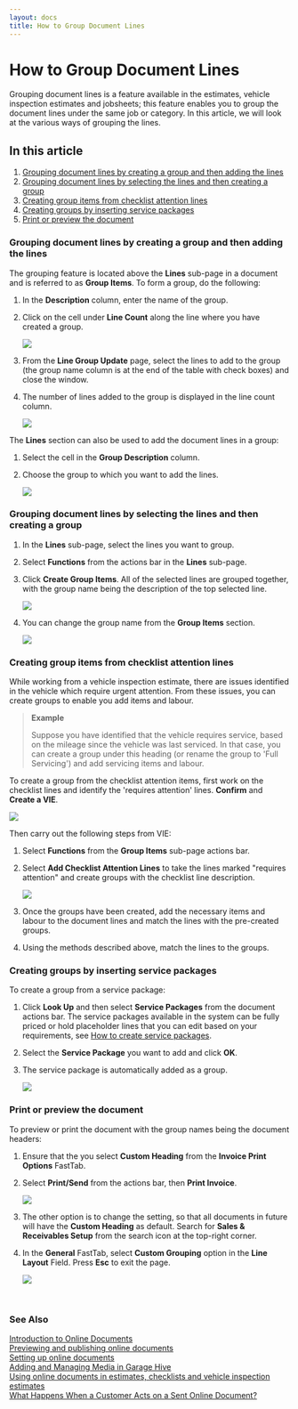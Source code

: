 ```yaml
---
layout: docs
title: How to Group Document Lines
---
```


# How to Group Document Lines
Grouping document lines is a feature available in the estimates, vehicle inspection estimates and jobsheets; this feature enables you to group the document lines under the same job or category. In this article, we will look at the various ways of grouping the lines.

## In this article
1. [Grouping document lines by creating a group and then adding the lines](#grouping-document-lines-by-creating-a-group-and-then-adding-the-lines)
2. [Grouping document lines by selecting the lines and then creating a group](#grouping-document-lines-by-selecting-the-lines-and-then-creating-a-group)
3. [Creating group items from checklist attention lines](#creating-group-items-from-checklist-attention-lines)
4. [Creating groups by inserting service packages](#creating-groups-by-inserting-service-packages)
5. [Print or preview the document](#print-or-preview-the-document)


### Grouping document lines by creating a group and then adding the lines
The grouping feature is located above the **Lines** sub-page in a document and is referred to as **Group Items**. To form a group, do the following:
1. In the **Description** column, enter the name of the group.
2. Click on the cell under **Line Count** along the line where you have created a group.

    ![](media/garagehive-group-items1.gif)

3. From the **Line Group Update** page, select the lines to add to the group (the group name column is at the end of the table with check boxes) and close the window.
4. The number of lines added to the group is displayed in the line count column.

    ![](media/garagehive-group-items2.gif)

The **Lines** section can also be used to add the document lines in a group:
1. Select the cell in the **Group Description** column.
2. Choose the group to which you want to add the lines.

    ![](media/garagehive-group-items3.gif)

### Grouping document lines by selecting the lines and then creating a group
1. In the **Lines** sub-page, select the lines you want to group.
2. Select **Functions** from the actions bar in the **Lines** sub-page.
3. Click **Create Group Items**. All of the selected lines are grouped together, with the group name being the description of the top selected line.

   ![](media/garagehive-group-items4.gif)

4. You can change the group name from the **Group Items** section.

    ![](media/garagehive-group-items5.gif)

### Creating group items from checklist attention lines
While working from a vehicle inspection estimate, there are issues identified in the vehicle which require urgent attention. From these issues, you can create groups to enable you add items and labour. 

> **Example**
>
> Suppose you have identified that the vehicle requires service, based on the mileage since the vehicle was last serviced. In that case, you can create a group under this heading (or rename the group to 'Full Servicing') and add servicing items and labour.


To create a group from the checklist attention items, first work on the checklist lines and identify the 'requires attention' lines. **Confirm** and **Create a VIE**. 

![](media/garagehive-group-items6.gif)

Then carry out the following steps from VIE:
1. Select **Functions** from the **Group Items** sub-page actions bar.
2. Select **Add Checklist Attention Lines** to take the lines marked "requires attention" and create groups with the checklist line description.

    ![](media/garagehive-group-items7.gif)

3. Once the groups have been created, add the necessary items and labour to the document lines and match the lines with the pre-created groups.
4. Using the methods described above, match the lines to the groups.

### Creating groups by inserting service packages
To create a group from a service package:
1. Click **Look Up** and then select **Service Packages** from the document actions bar. The service packages available in the system can be fully priced or hold placeholder lines that you can edit based on your requirements, see [How to create service packages](garagehive-service-packages.html).
2. Select the **Service Package** you want to add and click **OK**.
3. The service package is automatically added as a group.

    ![](media/garagehive-group-items8.gif)

### Print or preview the document
To preview or print the document with the group names being the document headers:
1. Ensure that the you select **Custom Heading** from the **Invoice Print Options** FastTab.
2. Select **Print/Send** from the actions bar, then **Print Invoice**.

    ![](media/garagehive-group-items9.gif)

3. The other option is to change the setting, so that all documents in future will have the **Custom Heading** as default. Search for **Sales & Receivables Setup** from the search icon at the top-right corner.
4. In the **General** FastTab, select **Custom Grouping** option in the **Line Layout** Field. Press **Esc** to exit the page.

   ![](media/garagehive-group-items10.gif)

<br>

### **See Also**

[Introduction to Online Documents](garagehive-online-documents-introduction.html) \
[Previewing and publishing online documents](garagehive-online-documents-previewing-and-publishing-online-documents.html) \
[Setting up online documents](garagehive-online-documents-setting-up-online-documents.html) \
[Adding and Managing Media in Garage Hive](garagehive-online-documents-adding-and-managing-media.html) \
[Using online documents in estimates, checklists and vehicle inspection estimates](garagehive-online-documents-using-online-documents-in-estimates-checklists-and-vehicle-inspection-estimates.html) \
[What Happens When a Customer Acts on a Sent Online Document?](garagehive-online-documents-what-happens-for-customers-actions.html)
